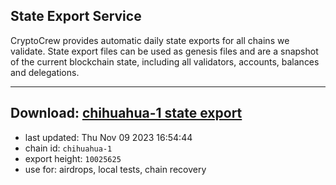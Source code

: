 ## State Export Service
CryptoCrew provides automatic daily state exports for all chains we validate. State export files can be used as genesis files and are a snapshot of the current blockchain state, including all validators, accounts, balances and delegations.

---
**Download: [chihuahua-1 state export](https://dl.ccvalidators.com/SERVICE/chihuahua/chihuahua-1_export_10025625.json)**
---

- last updated: Thu Nov 09 2023 16:54:44
- chain id: `chihuahua-1`
- export height: `10025625`
- use for: airdrops, local tests, chain recovery
